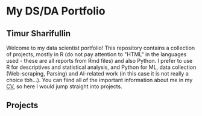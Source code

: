 # My DS/DA Portfolio
## Timur Sharifullin

Welcome to my data scientist portfolio! This repository contains a collection of projects, mostly in R (do not pay attention to "HTML" in the languages ​​used - these are all reports from Rmd files) and also Python. I prefer to use R for descriptives and statistical analysis, and Python for ML, data collection (Web-scraping, Parsing) and AI-related work (in this case it is not really a choice tbh...). You can fiind all of the important information about me in my [CV](https://drive.google.com/file/d/11XiCNp62MQCrbYL68lCBQmrZm67Rt0IC/view?usp=sharing), so here I would jump straight into projects.

## Projects



